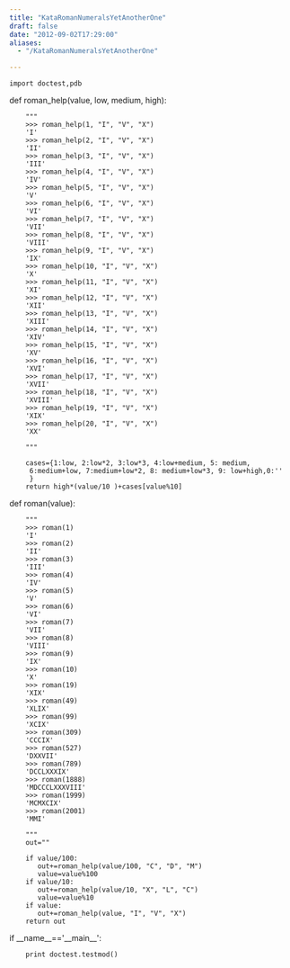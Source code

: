 ```yaml
---
title: "KataRomanNumeralsYetAnotherOne"
draft: false
date: "2012-09-02T17:29:00"
aliases:
  - "/KataRomanNumeralsYetAnotherOne"

---
```

    import doctest,pdb

def roman\_help(value, low, medium, high):

        """
        >>> roman_help(1, "I", "V", "X")
        'I'
        >>> roman_help(2, "I", "V", "X")
        'II'
        >>> roman_help(3, "I", "V", "X")
        'III'
        >>> roman_help(4, "I", "V", "X")
        'IV'
        >>> roman_help(5, "I", "V", "X")
        'V'
        >>> roman_help(6, "I", "V", "X")
        'VI'
        >>> roman_help(7, "I", "V", "X")
        'VII'
        >>> roman_help(8, "I", "V", "X")
        'VIII'
        >>> roman_help(9, "I", "V", "X")
        'IX'
        >>> roman_help(10, "I", "V", "X")
        'X'
        >>> roman_help(11, "I", "V", "X")
        'XI'
        >>> roman_help(12, "I", "V", "X")
        'XII'
        >>> roman_help(13, "I", "V", "X")
        'XIII'
        >>> roman_help(14, "I", "V", "X")
        'XIV'
        >>> roman_help(15, "I", "V", "X")
        'XV'
        >>> roman_help(16, "I", "V", "X")
        'XVI'
        >>> roman_help(17, "I", "V", "X")
        'XVII'
        >>> roman_help(18, "I", "V", "X")
        'XVIII'
        >>> roman_help(19, "I", "V", "X")
        'XIX'
        >>> roman_help(20, "I", "V", "X")
        'XX'

        """

        cases={1:low, 2:low*2, 3:low*3, 4:low+medium, 5: medium,
         6:medium+low, 7:medium+low*2, 8: medium+low*3, 9: low+high,0:''
         }
        return high*(value/10 )+cases[value%10]

def roman(value):

        """
        >>> roman(1)
        'I'
        >>> roman(2)
        'II'
        >>> roman(3)
        'III'
        >>> roman(4)
        'IV'
        >>> roman(5)
        'V'
        >>> roman(6)
        'VI'
        >>> roman(7)
        'VII'
        >>> roman(8)
        'VIII'
        >>> roman(9)
        'IX'
        >>> roman(10)
        'X'
        >>> roman(19)
        'XIX'
        >>> roman(49)
        'XLIX'
        >>> roman(99)
        'XCIX'
        >>> roman(309)
        'CCCIX'
        >>> roman(527)
        'DXXVII'
        >>> roman(789)
        'DCCLXXXIX'
        >>> roman(1888)
        'MDCCCLXXXVIII'
        >>> roman(1999)
        'MCMXCIX'
        >>> roman(2001)
        'MMI'

        """
        out=""

        if value/100:
           out+=roman_help(value/100, "C", "D", "M")
           value=value%100
        if value/10:
           out+=roman_help(value/10, "X", "L", "C")
           value=value%10
        if value:
           out+=roman_help(value, "I", "V", "X")
        return out

if \_\_name\_\_=='\_\_main\_\_':

        print doctest.testmod()


